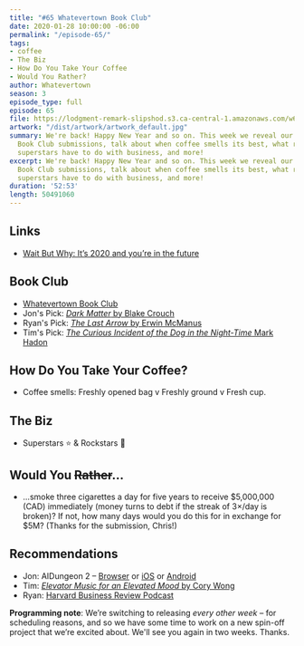 ```yaml
---
title: "#65 Whatevertown Book Club"
date: 2020-01-28 10:00:00 -06:00
permalink: "/episode-65/"
tags:
- coffee
- The Biz
- How Do You Take Your Coffee
- Would You Rather?
author: Whatevertown
season: 3
episode_type: full
episode: 65
file: https://lodgment-remark-slipshod.s3.ca-central-1.amazonaws.com/w65.mp3
artwork: "/dist/artwork/artwork_default.jpg"
summary: We're back! Happy New Year and so on. This week we reveal our Whatevertown
  Book Club submissions, talk about when coffee smells its best, what rockstars and
  superstars have to do with business, and more!
excerpt: We're back! Happy New Year and so on. This week we reveal our Whatevertown
  Book Club submissions, talk about when coffee smells its best, what rockstars and
  superstars have to do with business, and more!
duration: '52:53'
length: 50491060
---
```


## Links
- [Wait But Why: It’s 2020 and you’re in the future](https://waitbutwhy.com/2020/01/its-2020-and-youre-in-the-future.html)

## Book Club
- [Whatevertown Book Club](/book-club)
- Jon's Pick: [*Dark Matter* by Blake Crouch](https://www.goodreads.com/book/show/27833670-dark-matter)
- Ryan's Pick: [*The Last Arrow* by Erwin McManus](https://www.goodreads.com/book/show/33508622-the-last-arrow)
- Tim's Pick: [*The Curious Incident of the Dog in the Night-Time*
Mark Hadon](https://www.goodreads.com/book/show/1618.The_Curious_Incident_of_the_Dog_in_the_Night_Time)

## How Do You Take Your Coffee?
- Coffee smells: Freshly opened bag v Freshly ground v Fresh cup.

## The Biz
- Superstars ⭐️ & Rockstars 🤘

## Would You ~~Rather~~…
- …smoke three cigarettes a day for five years to receive $5,000,000 (CAD) immediately (money turns to debt if the streak of 3×/day is broken)? If not, how many days would you do this for in exchange for $5M? (Thanks for the submission, Chris!)

## Recommendations
- Jon: AIDungeon 2 – [Browser](https://play.aidungeon.io/) or [iOS](https://apps.apple.com/us/app/ai-dungeon/id1491268416) or [Android](https://play.google.com/store/apps/details?id=com.aidungeon)
- Tim: [*Elevator Music for an Elevated Mood* by Cory Wong](https://open.spotify.com/album/1LL5VZdY7CBXScXB0oQ4tB?si=yPeTKryMRIeicDY7d_1kEg)
- Ryan: [Harvard Business Review Podcast](https://hbr.org/2018/01/podcast-ideacast)

**Programming note**: We’re switching to releasing _every other week_ – for scheduling reasons, and so we have some time to work on a new spin-off project that we’re excited about. We'll see you again in two weeks. Thanks.